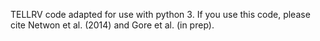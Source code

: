TELLRV code adapted for use with python 3. If you use this code, please cite Netwon et al. (2014) and Gore et al. (in prep).
